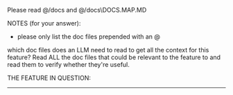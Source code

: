 Please read @/docs and @/docs\DOCS.MAP.MD 

NOTES (for your answer):
- please only list the doc files prepended with an @

which doc files does an LLM need to read to get all the context for this feature? Read ALL the doc files that could be relevant to the feature to and read them to verify whether they're useful.

THE FEATURE IN QUESTION:

---

